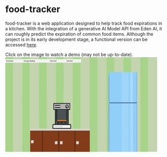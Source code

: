 # food-tracker
food-tracker is a web application designed to help track food expirations in a kitchen. 
With the integration of a generative AI Model API from Eden AI, it can roughly 
predict the expiration of common food items. Although the project is in its early 
development stage, a functional version can be accessed [here](https://food-tracker-0bd8.onrender.com).


Click on the image to watch a demo (may not be up-to-date). 
<br/>
<a href="https://vimeo.com/1077509882/0f3759f821" target="_blank">
  <img src="demo/preview.png" alt="Description">
</a>


